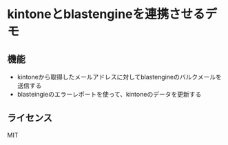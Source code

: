 # kintoneとblastengineを連携させるデモ

## 機能

- kintoneから取得したメールアドレスに対してblastengineのバルクメールを送信する
- blasteingieのエラーレポートを使って、kintoneのデータを更新する

## ライセンス

MIT

